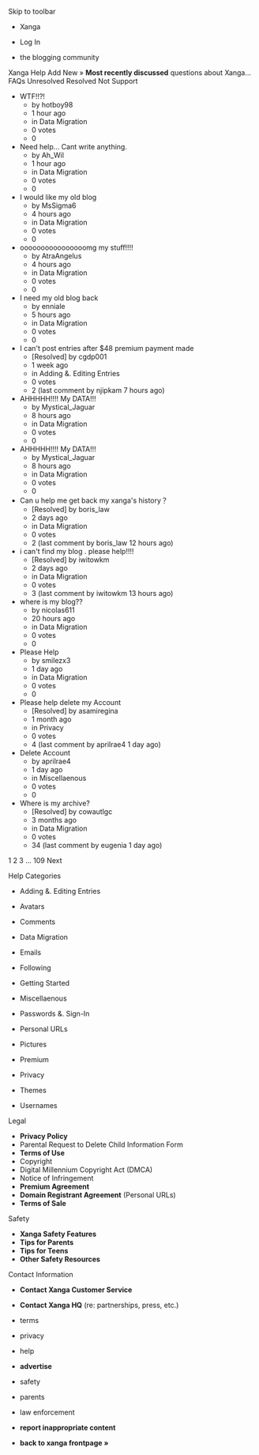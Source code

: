 Skip to toolbar

*   Xanga

*   Log In

*   the blogging community

Xanga Help Add New » **Most recently discussed** questions about Xanga… FAQs Unresolved Resolved Not Support

*   WTF!!?!
    *   by hotboy98
    *   1 hour ago
    *   in Data Migration
    *   0 votes
    *   0
*   Need help... Cant write anything.
    *   by Ah\_Wil
    *   1 hour ago
    *   in Data Migration
    *   0 votes
    *   0
*   I would like my old blog
    *   by MsSigma6
    *   4 hours ago
    *   in Data Migration
    *   0 votes
    *   0
*   oooooooooooooooomg my stuff!!!!
    *   by AtraAngelus
    *   4 hours ago
    *   in Data Migration
    *   0 votes
    *   0
*   I need my old blog back
    *   by enniale
    *   5 hours ago
    *   in Data Migration
    *   0 votes
    *   0
*   I can't post entries after $48 premium payment made
    *   \[Resolved\] by cgdp001
    *   1 week ago
    *   in Adding &. Editing Entries
    *   0 votes
    *   2 (last comment by njipkam 7 hours ago)
*   AHHHHH!!!! My DATA!!!
    *   by Mystical\_Jaguar
    *   8 hours ago
    *   in Data Migration
    *   0 votes
    *   0
*   AHHHHH!!!! My DATA!!!
    *   by Mystical\_Jaguar
    *   8 hours ago
    *   in Data Migration
    *   0 votes
    *   0
*   Can u help me get back my xanga's history？
    *   \[Resolved\] by boris\_law
    *   2 days ago
    *   in Data Migration
    *   0 votes
    *   2 (last comment by boris\_law 12 hours ago)
*   i can't find my blog . please help!!!!
    *   \[Resolved\] by iwitowkm
    *   2 days ago
    *   in Data Migration
    *   0 votes
    *   3 (last comment by iwitowkm 13 hours ago)
*   where is my blog??
    *   by nicolas611
    *   20 hours ago
    *   in Data Migration
    *   0 votes
    *   0
*   Please Help
    *   by smilezx3
    *   1 day ago
    *   in Data Migration
    *   0 votes
    *   0
*   Please help delete my Account
    *   \[Resolved\] by asamiregina
    *   1 month ago
    *   in Privacy
    *   0 votes
    *   4 (last comment by aprilrae4 1 day ago)
*   Delete Account
    *   by aprilrae4
    *   1 day ago
    *   in Miscellaenous
    *   0 votes
    *   0
*   Where is my archive?
    *   \[Resolved\] by cowautlgc
    *   3 months ago
    *   in Data Migration
    *   0 votes
    *   34 (last comment by eugenia 1 day ago)

1 2 3 ... 109 Next

Help Categories

*   Adding &. Editing Entries
*   Avatars
*   Comments
*   Data Migration
*   Emails
*   Following
*   Getting Started
*   Miscellaenous

*   Passwords &. Sign-In
*   Personal URLs
*   Pictures
*   Premium
*   Privacy
*   Themes
*   Usernames

Legal

*   **Privacy Policy**
*   Parental Request to Delete Child Information Form
*   **Terms of Use**
*   Copyright
*   Digital Millennium Copyright Act (DMCA)
*   Notice of Infringement
*   **Premium Agreement**
*   **Domain Registrant Agreement** (Personal URLs)
*   **Terms of Sale**

Safety

*   **Xanga Safety Features**
*   **Tips for Parents**
*   **Tips for Teens**
*   **Other Safety Resources**

Contact Information

*   **Contact Xanga Customer Service**
*   **Contact Xanga HQ** (re: partnerships, press, etc.)

*   terms
*   privacy
*   help
*   **advertise**

*   safety
*   parents
*   law enforcement
*   **report inappropriate content**

*   **back to xanga frontpage »**